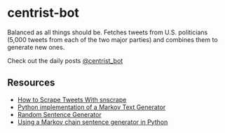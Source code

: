 # centrist-bot

Balanced as all things should be. Fetches tweets from U.S. politicians (5,000 tweets from each of the two major parties) and combines them to generate new ones.

Check out the daily posts [@centrist_bot](https://twitter.com/centrist_bot)

## Resources
- [How to Scrape Tweets With snscrape](https://betterprogramming.pub/how-to-scrape-tweets-with-snscrape-90124ed006af)
- [Python implementation of a Markov Text Generator](https://github.com/codebox/markov-text)
- [Random Sentence Generator](https://github.com/ddycai/random-sentence-generator)
- [Using a Markov chain sentence generator in Python](https://towardsdatascience.com/using-a-markov-chain-sentence-generator-in-python-to-generate-real-fake-news-e9c904e967e)
